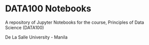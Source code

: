 # DATA100 Notebooks

A repository of Jupyter Notebooks for the course, Principles of Data Science (DATA100)

De La Salle University - Manila
